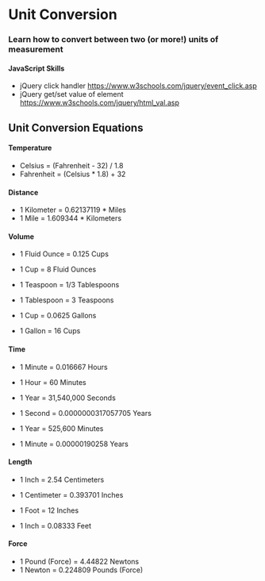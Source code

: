 # Unit Conversion
### Learn how to convert between two (or more!) units of measurement

#### JavaScript Skills
* jQuery click handler https://www.w3schools.com/jquery/event_click.asp 
* jQuery get/set value of element https://www.w3schools.com/jquery/html_val.asp

## Unit Conversion Equations

#### Temperature
* Celsius = (Fahrenheit - 32) / 1.8
* Fahrenheit = (Celsius * 1.8) + 32 

#### Distance
* 1 Kilometer = 0.62137119 * Miles 
* 1 Mile = 1.609344 * Kilometers

#### Volume
* 1 Fluid Ounce = 0.125 Cups 
* 1 Cup = 8 Fluid Ounces

* 1 Teaspoon = 1/3 Tablespoons
* 1 Tablespoon = 3 Teaspoons

* 1 Cup = 0.0625 Gallons 
* 1 Gallon = 16 Cups

#### Time
* 1 Minute = 0.016667 Hours
* 1 Hour = 60 Minutes 

* 1 Year = 31,540,000 Seconds 
* 1 Second = 0.0000000317057705 Years 

* 1 Year = 525,600 Minutes 
* 1 Minute = 0.00000190258 Years 

#### Length
* 1 Inch = 2.54 Centimeters
* 1 Centimeter = 0.393701 Inches

* 1 Foot = 12 Inches
* 1 Inch = 0.08333 Feet

#### Force 
* 1 Pound (Force) = 4.44822 Newtons
* 1 Newton = 0.224809 Pounds (Force)
